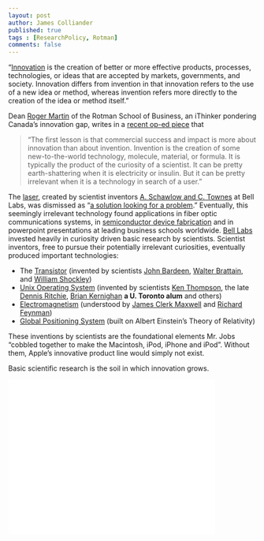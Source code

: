 ```yaml
---
layout: post
author: James Colliander
published: true
tags : [ResearchPolicy, Rotman]
comments: false
---
```


<!-- -->


“<a href="http://en.wikipedia.org/wiki/Innovation">Innovation</a> is the creation of better or more effective products, processes, technologies, or ideas that are accepted by markets, governments, and society. Innovation differs from invention in that innovation refers to the use of a new idea or method, whereas invention refers more directly to the creation of the idea or method itself.”

Dean <a href="http://www.rotman.utoronto.ca/rogermartin/">Roger Martin</a> of the Rotman School of Business, an iThinker pondering Canada’s innovation gap, writes in a <a href="http://www.theglobeandmail.com/report-on-business/economy/canada-like-steve-jobs-should-zero-in-on-innovation/article2242926/">recent op-ed piece</a> that
<blockquote>“The first lesson is that commercial success and impact is more about innovation than about invention. Invention is the creation of some new-to-the-world technology, molecule, material, or formula. It is typically the product of the curiosity of a scientist. It can be pretty earth-shattering when it is electricity or insulin. But it can be pretty irrelevant when it is a technology in search of a user.”</blockquote>
The <a href="//en.wikipedia.org/wiki/Laser)">laser</a>, created by scientist inventors <a href="http://www.bell-labs.com/about/history/laser/">A. Schawlow and C. Townes</a> at Bell Labs, was dismissed as “<a href="http://www.press.uchicago.edu/Misc/Chicago/284158_townes.html">a solution looking for a problem</a>.” Eventually, this seemingly irrelevant technology found applications in fiber optic communications systems, in <a href="http://en.wikipedia.org/wiki/Semiconductor_device_fabrication">semiconductor device fabrication</a> and in powerpoint presentations at leading business schools worldwide. <a href="http://en.wikipedia.org/wiki/Bell_Labs">Bell Labs</a> invested heavily in curiosity driven basic research by scientists. Scientist inventors, free to pursue their potentially irrelevant curiosities, eventually produced important technologies:
<ul>
	<li>The <a href="http://en.wikipedia.org/wiki/Transistor">Transistor</a> (invented by scientists <a href="http://en.wikipedia.org/wiki/John_Bardeen">John Bardeen</a>, <a href="http://en.wikipedia.org/wiki/Walter_Brattain">Walter Brattain</a>, and <a href="http://en.wikipedia.org/wiki/William_Shockley">William Shockley</a>)</li>
	<li><a href="http://en.wikipedia.org/wiki/Unix">Unix Operating System</a> (invented by scientists <a href="http://en.wikipedia.org/wiki/Ken_Thompson_%28computer_programmer%29">Ken Thompson</a>, the late <a href="http://en.wikipedia.org/wiki/Dennis_Ritchie">Dennis Ritchie</a>, <a href="http://en.wikipedia.org/wiki/Brian_Kernighan">Brian Kernighan</a> <strong>a U. Toronto alum</strong> and others)</li>
	<li><a href="http://en.wikipedia.org/wiki/Electromagnetic_field">Electromagnetism</a> (understood by <a href="http://en.wikipedia.org/wiki/James_Clerk_Maxwell">James Clerk Maxwell</a> and <a href="https://plus.google.com/u/0/103169609840374783033/posts/5ibTrAPKxha">Richard Feynman</a>)</li>
	<li><a href="http://en.wikipedia.org/wiki/Global_Positioning_System">Global Positioning System</a> (built on Albert Einstein’s Theory of Relativity)</li>
</ul>
These inventions by scientists are the foundational elements Mr. Jobs “cobbled together to make the Macintosh, iPod, iPhone and iPod”. Without them, Apple’s innovative product line would simply not exist.

Basic scientific research is the soil in which innovation grows.

<iframe width="420" height="315" src="//www.youtube.com/embed/IaO69CF5mbY" frameborder="0" allowfullscreen></iframe>
